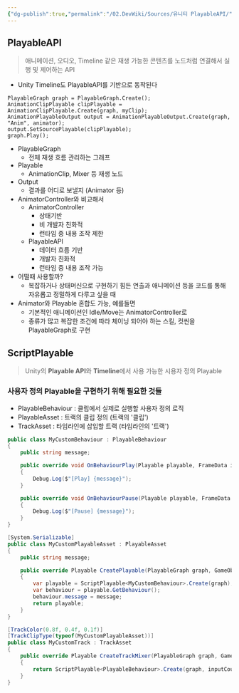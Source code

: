 ```yaml
---
{"dg-publish":true,"permalink":"/02.DevWiki/Sources/유니티 PlayableAPI/","noteIcon":"","updated":"2025-07-19T22:58:36.000+09:00"}
---
```



## PlayableAPI

> 애니메이션, 오디오, Timeline 같은 재생 가능한 콘텐츠를 노드처럼 연결해서 실행 및 제어하는 API

- Unity Timeline도 PlayableAPI를 기반으로 동작된다

``` Csharp
PlayableGraph graph = PlayableGraph.Create();
AnimationClipPlayable clipPlayable = AnimationClipPlayable.Create(graph, myClip);
AnimationPlayableOutput output = AnimationPlayableOutput.Create(graph, "Anim", animator);
output.SetSourcePlayable(clipPlayable);
graph.Play();
```

- PlayableGraph
    - 전체 재생 흐름 관리하는 그래프
- Playable
    - AnimationClip, Mixer 등 재생 노드
- Output
    - 결과를 어디로 보낼지 (Animator 등)
- AnimatorController와 비교해서
    - AnimatorController
        - 상태기반
        - 비 개발자 친화적
        - 런타임 중 내용 조작 제한
    - PlayableAPI
        - 데이터 흐름 기반
        - 개발자 친화적
        - 런타임 중 내용 조작 가능
- 어떨때 사용할까?
    - 복잡하거나 상태머신으로 구현하기 힘든 연출과 애니메이션 등을 코드를 통해 자유롭고 정밀하게 다루고 싶을 때
- Animator와 Playable 혼합도 가능, 예를들면
    - 기본적인 애니메이션인 Idle/Move는 AnimatorController로
    - 종류가 많고 복잡한 조건에 따라 체이닝 되어야 하는 스킬, 컷씬을 PlayableGraph로 구현

## ScriptPlayable

> Unity의 **Playable API**와 **Timeline**에서 사용 가능한 시용자 정의 Playable
### 사용자 정의 Playable을 구현하기 위해 필요한 것들
* PlayableBehaviour : 클립에서 실제로 실행할 사용자 정의 로직
* PlayableAsset : 트랙의 클립 정의 (트랙의 '클립')
* TrackAsset : 타임라인에 삽입할 트랙 (타임라인의 '트랙')

```C#
public class MyCustomBehaviour : PlayableBehaviour
{
    public string message;

    public override void OnBehaviourPlay(Playable playable, FrameData info)
    {
        Debug.Log($"[Play] {message}");
    }

    public override void OnBehaviourPause(Playable playable, FrameData info)
    {
        Debug.Log($"[Pause] {message}");
    }
}
```
```C#
[System.Serializable]
public class MyCustomPlayableAsset : PlayableAsset
{
    public string message;

    public override Playable CreatePlayable(PlayableGraph graph, GameObject owner)
    {
        var playable = ScriptPlayable<MyCustomBehaviour>.Create(graph);
        var behaviour = playable.GetBehaviour();
        behaviour.message = message;
        return playable;
    }
}
```
```C#
[TrackColor(0.8f, 0.4f, 0.1f)]
[TrackClipType(typeof(MyCustomPlayableAsset))]
public class MyCustomTrack : TrackAsset
{
    public override Playable CreateTrackMixer(PlayableGraph graph, GameObject go, int inputCount)
    {
        return ScriptPlayable<PlayableBehaviour>.Create(graph, inputCount);
    }
}
```

